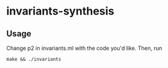 # invariants-synthesis

## Usage

Change p2 in invariants.ml with the code you'd like. Then, run

`make && ./invariants`
